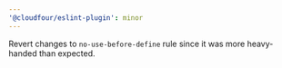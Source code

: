 ```yaml
---
'@cloudfour/eslint-plugin': minor
---
```


Revert changes to `no-use-before-define` rule since it was more heavy-handed than expected.
